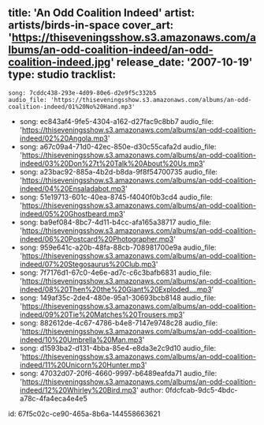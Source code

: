 title: 'An Odd Coalition Indeed'
artist: artists/birds-in-space
cover_art: 'https://thiseveningsshow.s3.amazonaws.com/albums/an-odd-coalition-indeed/an-odd-coalition-indeed.jpg'
release_date: '2007-10-19'
type: studio
tracklist:
  -
    song: 7cddc438-293e-4d09-80e6-d2e9f5c332b5
    audio_file: 'https://thiseveningsshow.s3.amazonaws.com/albums/an-odd-coalition-indeed/01%20No%20Hand.mp3'
  -
    song: ec843af4-9fe5-4304-a162-d27fac9c8bb7
    audio_file: 'https://thiseveningsshow.s3.amazonaws.com/albums/an-odd-coalition-indeed/02%20Angola.mp3'
  -
    song: a67c09a4-71d0-42ec-850e-d30c55cafa2d
    audio_file: 'https://thiseveningsshow.s3.amazonaws.com/albums/an-odd-coalition-indeed/03%20Don%27t%20Talk%20About%20Us.mp3'
  -
    song: a23bac92-885a-4b2d-b8da-9f8f54700735
    audio_file: 'https://thiseveningsshow.s3.amazonaws.com/albums/an-odd-coalition-indeed/04%20Ensaladabot.mp3'
  -
    song: 51e19713-601c-40ea-8745-f4040f0b3cd4
    audio_file: 'https://thiseveningsshow.s3.amazonaws.com/albums/an-odd-coalition-indeed/05%20Ghostbeard.mp3'
  -
    song: ba9ef084-8bc7-4d11-b4cc-afa165a38717
    audio_file: 'https://thiseveningsshow.s3.amazonaws.com/albums/an-odd-coalition-indeed/06%20Postcard%20Photographer.mp3'
  -
    song: 959e641c-a20b-48fa-88cb-708981700e9a
    audio_file: 'https://thiseveningsshow.s3.amazonaws.com/albums/an-odd-coalition-indeed/07%20Stegosaurus%20Club.mp3'
  -
    song: 7f7176d1-67c0-4e6e-ad7c-c6c3bafb6831
    audio_file: 'https://thiseveningsshow.s3.amazonaws.com/albums/an-odd-coalition-indeed/08%20Then%20the%20Giant%20Exploded....mp3'
  -
    song: 149af35c-2de4-480e-95a1-30693bcb8148
    audio_file: 'https://thiseveningsshow.s3.amazonaws.com/albums/an-odd-coalition-indeed/09%20Tie%20Matches%20Trousers.mp3'
  -
    song: 882612de-4c67-4786-b4e8-7147e9748c28
    audio_file: 'https://thiseveningsshow.s3.amazonaws.com/albums/an-odd-coalition-indeed/10%20Umbrella%20Man.mp3'
  -
    song: d1593ba2-d131-4bba-85e4-e8da3e2c9d10
    audio_file: 'https://thiseveningsshow.s3.amazonaws.com/albums/an-odd-coalition-indeed/11%20Unicorn%20Hunter.mp3'
  -
    song: 47032d07-20f6-4660-9997-b6489eafda71
    audio_file: 'https://thiseveningsshow.s3.amazonaws.com/albums/an-odd-coalition-indeed/12%20Whirley%20Bird.mp3'
author: 0fdcfcab-9dc5-4bdc-a78c-4fa4eca4e4e5

id: 67f5c02c-ce90-465a-8b6a-144558663621
